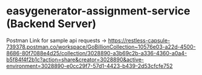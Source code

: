 # easygenerator-assignment-service (Backend Server)

Postman Link for sample api requests -> https://restless-capsule-739378.postman.co/workspace/GoBillionCollection~10576e03-a22d-4500-8686-80f7088e4d25/collection/3028890-a3b69c2b-a336-4360-a0a4-b5f84f4f2b1c?action=share&creator=3028890&active-environment=3028890-e0cc29f7-57d1-4423-b439-2d53cfcfe752
